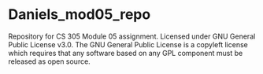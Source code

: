 # Daniels_mod05_repo
Repository for CS 305 Module 05 assignment.
Licensed under GNU General Public License v3.0. The GNU General Public License is a copyleft license which requires that any software based on any GPL component must be released as open source.
